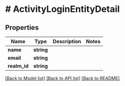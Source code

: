# # ActivityLoginEntityDetail

## Properties

Name | Type | Description | Notes
------------ | ------------- | ------------- | -------------
**name** | **string** |  |
**email** | **string** |  |
**realm_id** | **string** |  |

[[Back to Model list]](../../README.md#models) [[Back to API list]](../../README.md#endpoints) [[Back to README]](../../README.md)
